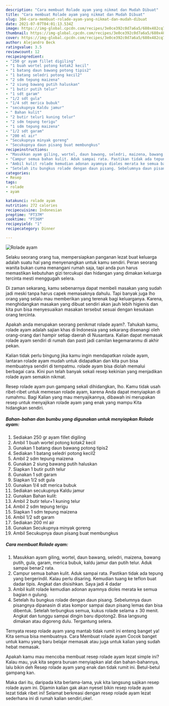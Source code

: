 ```yaml
---
description: "Cara membuat Rolade ayam yang nikmat dan Mudah Dibuat"
title: "Cara membuat Rolade ayam yang nikmat dan Mudah Dibuat"
slug: 304-cara-membuat-rolade-ayam-yang-nikmat-dan-mudah-dibuat
date: 2021-07-07T04:01:13.534Z
image: https://img-global.cpcdn.com/recipes/3e0ce392c0d7a6a5/680x482cq70/rolade-ayam-foto-resep-utama.jpg
thumbnail: https://img-global.cpcdn.com/recipes/3e0ce392c0d7a6a5/680x482cq70/rolade-ayam-foto-resep-utama.jpg
cover: https://img-global.cpcdn.com/recipes/3e0ce392c0d7a6a5/680x482cq70/rolade-ayam-foto-resep-utama.jpg
author: Alejandro Beck
ratingvalue: 3.5
reviewcount: 12
recipeingredient:
- "250 gr ayam fillet digiling"
- "1 buah wortel potong kotak2 kecil"
- "1 batang daun bawang potong tipis2"
- "1 batang seledri potong kecil2"
- "2 sdm tepung maizena"
- "2 siung bawang putih haluskan"
- "1 butir putih telur"
- "1 sdt garam"
- "1/2 sdt gula"
- "1/4 sdt merica bubuk"
- "secukupnya Kaldu jamur"
- " Bahan kulit"
- "2 butir telur1 kuning telur"
- "2 sdm tepung terigu"
- "1 sdm tepung maizena"
- "1/2 sdt garam"
- "200 ml air"
- "Secukupnya minyak goreng"
- "Secukupnya daun pisang buat membungkus"
recipeinstructions:
- "Masukkan ayam giling, wortel, daun bawang, seledri, maizena, bawang putih, gula, garam, merica bubuk, kaldu jamur dan putih telur. Aduk sampai benar2 rata."
- "Campur semua bahan kulit. Aduk sampai rata. Pastikan tidak ada tepung yang bergerindil. Kalau perlu disaring. Kemudian tuang ke teflon buat dadar tipis. Angkat dan disisihkan. Saya jadi 4 dadar"
- "Ambil kulit rolade kemudian adonan ayamnya dioles merata ke semua bagian n gulung."
- "Setelah itu bungkus rolade dengan daun pisang. Sebelumnya daun pisangnya dipanasin di atas kompor sampai daun pisang lemas dan bisa dibentuk. Setelah terbungkus semua, kukus rolade selama ± 30 menit. Angkat dan tunggu sampai dingin baru dipotong2. Bisa langsung dimakan atau digoreng dulu. Tergantung selera."
categories:
- Resep
tags:
- rolade
- ayam

katakunci: rolade ayam 
nutrition: 272 calories
recipecuisine: Indonesian
preptime: "PT37M"
cooktime: "PT36M"
recipeyield: "1"
recipecategory: Dinner

---
```



![Rolade ayam](https://img-global.cpcdn.com/recipes/3e0ce392c0d7a6a5/680x482cq70/rolade-ayam-foto-resep-utama.jpg)

Selaku seorang orang tua, mempersiapkan panganan lezat buat keluarga adalah suatu hal yang menyenangkan untuk kamu sendiri. Peran seorang  wanita bukan cuma menangani rumah saja, tapi anda pun harus memastikan kebutuhan gizi tercukupi dan hidangan yang dimakan keluarga tercinta mesti menggugah selera.

Di zaman  sekarang, kamu sebenarnya dapat membeli masakan yang sudah jadi meski tanpa harus capek memasaknya dahulu. Tapi banyak juga lho orang yang selalu mau memberikan yang terenak bagi keluarganya. Karena, menghidangkan masakan yang dibuat sendiri akan jauh lebih higienis dan kita pun bisa menyesuaikan masakan tersebut sesuai dengan kesukaan orang tercinta. 



Apakah anda merupakan seorang penikmat rolade ayam?. Tahukah kamu, rolade ayam adalah sajian khas di Indonesia yang sekarang disenangi oleh orang-orang dari hampir setiap daerah di Nusantara. Kalian dapat memasak rolade ayam sendiri di rumah dan pasti jadi camilan kegemaranmu di akhir pekan.

Kalian tidak perlu bingung jika kamu ingin mendapatkan rolade ayam, lantaran rolade ayam mudah untuk didapatkan dan kita pun bisa membuatnya sendiri di tempatmu. rolade ayam bisa diolah memalui berbagai cara. Kini pun telah banyak sekali resep kekinian yang menjadikan rolade ayam semakin nikmat.

Resep rolade ayam pun gampang sekali dihidangkan, lho. Kamu tidak usah ribet-ribet untuk memesan rolade ayam, karena Anda dapat menyiapkan di rumahmu. Bagi Kalian yang mau menyajikannya, dibawah ini merupakan resep untuk menyajikan rolade ayam yang enak yang mampu Kita hidangkan sendiri.

<!--inarticleads1-->

##### Bahan-bahan dan bumbu yang digunakan untuk menyiapkan Rolade ayam:

1. Sediakan 250 gr ayam fillet digiling
1. Ambil 1 buah wortel potong kotak2 kecil
1. Gunakan 1 batang daun bawang potong tipis2
1. Sediakan 1 batang seledri potong kecil2
1. Ambil 2 sdm tepung maizena
1. Gunakan 2 siung bawang putih haluskan
1. Siapkan 1 butir putih telur
1. Gunakan 1 sdt garam
1. Siapkan 1/2 sdt gula
1. Gunakan 1/4 sdt merica bubuk
1. Sediakan secukupnya Kaldu jamur
1. Gunakan  Bahan kulit:
1. Ambil 2 butir telur+1 kuning telur
1. Ambil 2 sdm tepung terigu
1. Siapkan 1 sdm tepung maizena
1. Ambil 1/2 sdt garam
1. Sediakan 200 ml air
1. Gunakan Secukupnya minyak goreng
1. Ambil Secukupnya daun pisang buat membungkus




<!--inarticleads2-->

##### Cara membuat Rolade ayam:

1. Masukkan ayam giling, wortel, daun bawang, seledri, maizena, bawang putih, gula, garam, merica bubuk, kaldu jamur dan putih telur. Aduk sampai benar2 rata.
1. Campur semua bahan kulit. Aduk sampai rata. Pastikan tidak ada tepung yang bergerindil. Kalau perlu disaring. Kemudian tuang ke teflon buat dadar tipis. Angkat dan disisihkan. Saya jadi 4 dadar
1. Ambil kulit rolade kemudian adonan ayamnya dioles merata ke semua bagian n gulung.
1. Setelah itu bungkus rolade dengan daun pisang. Sebelumnya daun pisangnya dipanasin di atas kompor sampai daun pisang lemas dan bisa dibentuk. Setelah terbungkus semua, kukus rolade selama ± 30 menit. Angkat dan tunggu sampai dingin baru dipotong2. Bisa langsung dimakan atau digoreng dulu. Tergantung selera.




Ternyata resep rolade ayam yang mantab tidak rumit ini enteng banget ya! Kita semua bisa membuatnya. Cara Membuat rolade ayam Cocok banget untuk kamu yang baru belajar memasak atau juga untuk kalian yang sudah hebat memasak.

Apakah kamu mau mencoba membuat resep rolade ayam lezat simple ini? Kalau mau, yuk kita segera buruan menyiapkan alat dan bahan-bahannya, lalu bikin deh Resep rolade ayam yang enak dan tidak rumit ini. Betul-betul gampang kan. 

Maka dari itu, daripada kita berlama-lama, yuk kita langsung sajikan resep rolade ayam ini. Dijamin kalian gak akan nyesel bikin resep rolade ayam lezat tidak ribet ini! Selamat berkreasi dengan resep rolade ayam lezat sederhana ini di rumah kalian sendiri,oke!.

